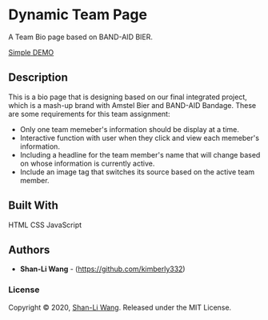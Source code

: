 # Dynamic Team Page

A Team Bio page based on BAND-AID BIER.

[Simple DEMO](https://kimberly332.github.io/dynamic_team_page/)

## Description

This is a bio page that is designing based on our final integrated project, which is a mash-up brand with Amstel Bier and BAND-AID Bandage.
These are some requirements for this team assignment:
* Only one team memeber's information should be display at a time.
* Interactive function with user when they click and view each memeber's information.
* Including a headline for the team member's name that will change based on whose information is currently active.
* Include an image tag that switches its source based on the active team member.

## Built With

HTML CSS JavaScript

## Authors

* **Shan-Li Wang** - (https://github.com/kimberly332)

### License

Copyright © 2020, [Shan-Li Wang](https://github.com/kimberly332).
Released under the MIT License.
